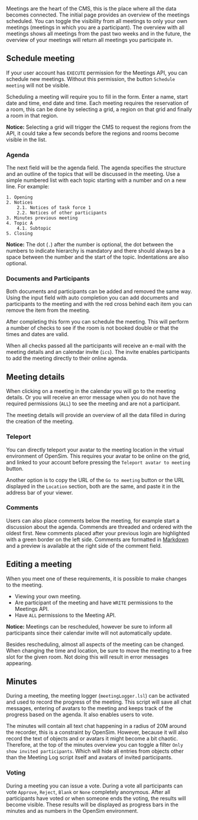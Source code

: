 Meetings are the heart of the CMS, this is the place where all the data becomes connected. The initial page provides an overview of the meetings scheduled. You can toggle the visibility from all meetings to only your own meetings (meetings in which you are a participant). The overview with all meetings shows all meetings from the past two weeks and in the future, the overview of your meetings will return all meetings you participate in.

## Schedule meeting
If your user account has `EXECUTE` permission for the Meetings API, you can schedule new meetings. Without this permission, the button `Schedule meeting` will not be visible.

Scheduling a meeting will require you to fill in the form. Enter a name, start date and time, end date and time. Each meeting requires the reservation of a room, this can be done by selecting a grid, a region on that grid and finally a room in that region.

**Notice:** Selecting a grid will trigger the CMS to request the regions from the API, it could take a few seconds before the regions and rooms become visible in the list.

### Agenda
The next field will be the agenda field. The agenda specifies the structure and an outline of the topics that will be discussed in the meeting. Use a simple numbered list with each topic starting with a number and on a new line. For example:

```
1. Opening
2. Notices
    2.1. Notices of task force 1
    2.2. Notices of other participants
3. Minutes previous meeting
4. Topic A
    4.1. Subtopic
5. Closing
```

**Notice:** The dot (`.`) after the number is optional, the dot between the numbers to indicate hierarchy is mandatory and there should always be a space between the number and the start of the topic. Indentations are also optional.

### Documents and Participants
Both documents and participants can be added and removed the same way. Using the input field with auto completion you can add documents and participants to the meeting and with the red cross behind each item you can remove the item from the meeting.

After completing this form you can schedule the meeting. This will perform a number of checks to see if the room is not booked double or that the times and dates are valid.

When all checks passed all the participants will receive an e-mail with the meeting details and an calendar invite (`ics`). The invite enables participants to add the meeting directly to their online agenda.

## Meeting details
When clicking on a meeting in the calendar you will go to the meeting details. Or you will receive an error message when you do not have the required permissions (`ALL`) to see the meeting and are not a participant.

The meeting details will provide an overview of all the data filled in during the creation of the meeting.


### Teleport
You can directly teleport your avatar to the meeting location in the virtual environment of OpenSim. This requires your avatar to be online on the grid, and linked to your account before pressing the `Teleport avatar to meeting` button.

Another option is to copy the URL of the `Go to meeting` button or the URL displayed in the `Location` section, both are the same, and paste it in the address bar of your viewer.

### Comments
Users can also place comments below the meeting, for example start a discussion about the agenda. Commends are threaded and ordered with the oldest first. New comments placed after your previous login are highlighted with a green border on the left side. Comments are formatted in [Markdown](http://daringfireball.net/projects/markdown/syntax) and a preview is available at the right side of the comment field.

## Editing a meeting
When you meet one of these requirements, it is possible to make changes to the meeting.

 * Viewing your own meeting.
 * Are participant of the meeting and have `WRITE` permissions to the Meetings API.
 * Have `ALL` permissions to the Meeting API.

**Notice:** Meetings can be rescheduled, however be sure to inform all participants since their calendar invite will not automatically update.

Besides rescheduling, almost all aspects of the meeting can be changed. When changing the time and location, be sure to move the meeting to a free slot for the given room. Not doing this will result in error messages appearing.

## Minutes
During a meeting, the meeting logger (`meetingLogger.lsl`) can be activated and used to record the progress of the meeting. This script will save all chat messages, entering of avatars to the meeting and keeps track of the progress based on the agenda. It also enables users to vote.

The minutes will contain all text chat happening in a radius of 20M around the recorder, this is a constraint by OpenSim. However, because it will also record the text of objects and or avatars it might become a bit chaotic. Therefore, at the top of the minutes overview you can toggle a filter `Only show invited participants`. Which will hide all entries from objects other than the Meeting Log script itself and avatars of invited participants.

### Voting
During a meeting you can issue a vote. During a vote all participants can vote `Approve`, `Reject`, `Blank` or `None` completely anonymous. After all participants have voted or when someone ends the voting, the results will become visible. These results will be displayed as progress bars in the minutes and as numbers in the OpenSim environment.

